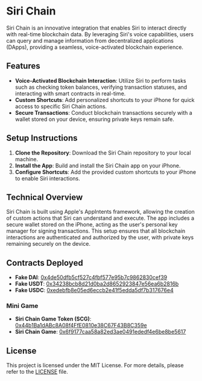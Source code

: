 # Siri Chain

Siri Chain is an innovative integration that enables Siri to interact directly with real-time blockchain data. By leveraging Siri's voice capabilities, users can query and manage information from decentralized applications (DApps), providing a seamless, voice-activated blockchain experience.

## Features

- **Voice-Activated Blockchain Interaction**: Utilize Siri to perform tasks such as checking token balances, verifying transaction statuses, and interacting with smart contracts in real-time.
- **Custom Shortcuts**: Add personalized shortcuts to your iPhone for quick access to specific Siri Chain actions.
- **Secure Transactions**: Conduct blockchain transactions securely with a wallet stored on your device, ensuring private keys remain safe.

## Setup Instructions

1. **Clone the Repository**: Download the Siri Chain repository to your local machine.
2. **Install the App**: Build and install the Siri Chain app on your iPhone.
3. **Configure Shortcuts**: Add the provided custom shortcuts to your iPhone to enable Siri interactions.

## Technical Overview

Siri Chain is built using Apple's AppIntents framework, allowing the creation of custom actions that Siri can understand and execute. The app includes a secure wallet stored on the iPhone, acting as the user's personal key manager for signing transactions. This setup ensures that all blockchain interactions are authenticated and authorized by the user, with private keys remaining securely on the device.

## Contracts Deployed

- **Fake DAI**: [0x4de50dfb5cf527c4fbf577e95b7c9862830cef39](https://sepolia.scrollscan.com/token/0x4de50dfb5cf527c4fbf577e95b7c9862830cef39)
- **Fake USDT**: [0x34238bcb8d21d0ba2d8652923847e56ea6b2816b](https://sepolia.scrollscan.com/token/0x34238bcb8d21d0ba2d8652923847e56ea6b2816b)
- **Fake USDC**: [0xedebfb8e05ed6eccb2e41f5edda5df7b317676e4](https://sepolia.scrollscan.com/address/0xedebfb8e05ed6eccb2e41f5edda5df7b317676e4)

### Mini Game

- **Siri Chain Game Token (SCG)**: [0x44b1Ba1dABc8A08f4FfE0810e38C67F43B8C359e](https://sepolia.scrollscan.com/address/0x44b1Ba1dABc8A08f4FfE0810e38C67F43B8C359e)
- **Siri Chain Game**: [0x6f9177caa58a82ed3ae0491ededf4e6be8be5617](https://sepolia.scrollscan.com/address/0x6f9177caa58a82ed3ae0491ededf4e6be8be5617)

## License

This project is licensed under the MIT License. For more details, please refer to the [LICENSE](LICENSE) file.
